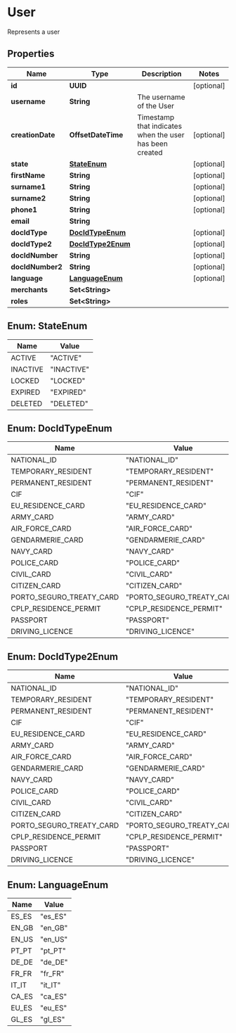 

# User

Represents a user

## Properties

| Name | Type | Description | Notes |
|------------ | ------------- | ------------- | -------------|
|**id** | **UUID** |  |  [optional] |
|**username** | **String** | The username of the User |  |
|**creationDate** | **OffsetDateTime** | Timestamp that indicates when the user has been created |  [optional] |
|**state** | [**StateEnum**](#StateEnum) |  |  [optional] |
|**firstName** | **String** |  |  [optional] |
|**surname1** | **String** |  |  [optional] |
|**surname2** | **String** |  |  [optional] |
|**phone1** | **String** |  |  [optional] |
|**email** | **String** |  |  |
|**docIdType** | [**DocIdTypeEnum**](#DocIdTypeEnum) |  |  [optional] |
|**docIdType2** | [**DocIdType2Enum**](#DocIdType2Enum) |  |  [optional] |
|**docIdNumber** | **String** |  |  [optional] |
|**docIdNumber2** | **String** |  |  [optional] |
|**language** | [**LanguageEnum**](#LanguageEnum) |  |  [optional] |
|**merchants** | **Set&lt;String&gt;** |  |  |
|**roles** | **Set&lt;String&gt;** |  |  |



## Enum: StateEnum

| Name | Value |
|---- | -----|
| ACTIVE | &quot;ACTIVE&quot; |
| INACTIVE | &quot;INACTIVE&quot; |
| LOCKED | &quot;LOCKED&quot; |
| EXPIRED | &quot;EXPIRED&quot; |
| DELETED | &quot;DELETED&quot; |



## Enum: DocIdTypeEnum

| Name | Value |
|---- | -----|
| NATIONAL_ID | &quot;NATIONAL_ID&quot; |
| TEMPORARY_RESIDENT | &quot;TEMPORARY_RESIDENT&quot; |
| PERMANENT_RESIDENT | &quot;PERMANENT_RESIDENT&quot; |
| CIF | &quot;CIF&quot; |
| EU_RESIDENCE_CARD | &quot;EU_RESIDENCE_CARD&quot; |
| ARMY_CARD | &quot;ARMY_CARD&quot; |
| AIR_FORCE_CARD | &quot;AIR_FORCE_CARD&quot; |
| GENDARMERIE_CARD | &quot;GENDARMERIE_CARD&quot; |
| NAVY_CARD | &quot;NAVY_CARD&quot; |
| POLICE_CARD | &quot;POLICE_CARD&quot; |
| CIVIL_CARD | &quot;CIVIL_CARD&quot; |
| CITIZEN_CARD | &quot;CITIZEN_CARD&quot; |
| PORTO_SEGURO_TREATY_CARD | &quot;PORTO_SEGURO_TREATY_CARD&quot; |
| CPLP_RESIDENCE_PERMIT | &quot;CPLP_RESIDENCE_PERMIT&quot; |
| PASSPORT | &quot;PASSPORT&quot; |
| DRIVING_LICENCE | &quot;DRIVING_LICENCE&quot; |



## Enum: DocIdType2Enum

| Name | Value |
|---- | -----|
| NATIONAL_ID | &quot;NATIONAL_ID&quot; |
| TEMPORARY_RESIDENT | &quot;TEMPORARY_RESIDENT&quot; |
| PERMANENT_RESIDENT | &quot;PERMANENT_RESIDENT&quot; |
| CIF | &quot;CIF&quot; |
| EU_RESIDENCE_CARD | &quot;EU_RESIDENCE_CARD&quot; |
| ARMY_CARD | &quot;ARMY_CARD&quot; |
| AIR_FORCE_CARD | &quot;AIR_FORCE_CARD&quot; |
| GENDARMERIE_CARD | &quot;GENDARMERIE_CARD&quot; |
| NAVY_CARD | &quot;NAVY_CARD&quot; |
| POLICE_CARD | &quot;POLICE_CARD&quot; |
| CIVIL_CARD | &quot;CIVIL_CARD&quot; |
| CITIZEN_CARD | &quot;CITIZEN_CARD&quot; |
| PORTO_SEGURO_TREATY_CARD | &quot;PORTO_SEGURO_TREATY_CARD&quot; |
| CPLP_RESIDENCE_PERMIT | &quot;CPLP_RESIDENCE_PERMIT&quot; |
| PASSPORT | &quot;PASSPORT&quot; |
| DRIVING_LICENCE | &quot;DRIVING_LICENCE&quot; |



## Enum: LanguageEnum

| Name | Value |
|---- | -----|
| ES_ES | &quot;es_ES&quot; |
| EN_GB | &quot;en_GB&quot; |
| EN_US | &quot;en_US&quot; |
| PT_PT | &quot;pt_PT&quot; |
| DE_DE | &quot;de_DE&quot; |
| FR_FR | &quot;fr_FR&quot; |
| IT_IT | &quot;it_IT&quot; |
| CA_ES | &quot;ca_ES&quot; |
| EU_ES | &quot;eu_ES&quot; |
| GL_ES | &quot;gl_ES&quot; |



